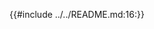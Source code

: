 <!-- markdownlint-disable MD041 MD053 -->

[file-annotations]: cli.md#-a---file-annotations
[thread-comments]: cli.md#-g---thread-comments
[step-summary]: cli.md#-w---step-summary
[tidy-review]: cli.md#-d---tidy-review
[format-review]: cli.md#-m---format-review

[format-annotations-preview]: images/annotations-clang-format.png
[tidy-annotations-preview]: images/annotations-clang-tidy.png
[step-summary-preview]: images/step-summary.png
[thread-comment-preview]: images/comment.png
[tidy-review-preview]: images/tidy-review.png
[format-review-preview]: images/format-review.png
[format-suggestion-preview]: images/format-suggestion.png

{{#include ../../README.md:16:}}
